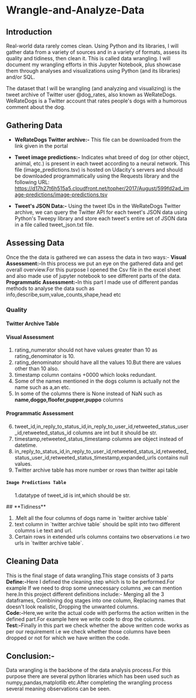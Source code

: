 # Wrangle-and-Analyze-Data

## Introduction
Real-world data rarely comes clean. Using Python and its libraries, I will gather data from a variety of sources and in a variety of formats, assess its quality and tidiness, then clean it. This is called data wrangling. I will document my wrangling efforts in this Jupyter Notebook, plus showcase them through analyses and visualizations using Python (and its libraries) and/or SQL.

The dataset that I will be wrangling (and analyzing and visualizing) is the tweet archive of Twitter user @dog_rates, also known as WeRateDogs. WeRateDogs is a Twitter account that rates people's dogs with a humorous comment about the dog.

## Gathering Data
- **WeRateDogs Twitter archive:-** This file can be downloaded from the link given in the portal

- **Tweet image predictions:-** Indicates what breed of dog (or other object, animal, etc.) is present in each tweet according to a neural network. This file (image_predictions.tsv) is hosted on Udacity's servers and should be downloaded programmatically using the Requests library and the following URL: https://d17h27t6h515a5.cloudfront.net/topher/2017/August/599fd2ad_image-predictions/image-predictions.tsv

- **Tweet's JSON Data:-** Using the tweet IDs in the WeRateDogs Twitter archive, we can query the Twitter API for each tweet's JSON data using Python's Tweepy library and store each tweet's entire set of JSON data in a file called tweet_json.txt file.

## Assessing Data
Once the the data is gathered we can assess the data in two ways:-
  <b>Visual Assessment:-</b>In this process we put an eye on the gathered
data and get overall overview.For this purpose I opened the Csv file
in the excel sheet and also made use of jupyter notebook to see
different parts of the data.
<b>Programmatic Assessment:-</b>In this part I made use of different
pandas methods to analyse the data such as
info,describe,sum,value_counts,shape,head etc
  
### Quality

#### **Twitter Archive Table**
#### Visual Assessment
<ol>
<li>rating_numerator should not have values greater than 10 as rating_denominator is 10.</li>
<li>rating_denominator should have all the values 10.But there are values other than 10 also.</li>
<li>timestamp column contains +0000 which looks redundant.</li>
<li>Some of the names mentioned in the dogs column is actually not the name such as a,an etc.</li>
<li> In some of the columns there is None instead of NaN such as <b>name,doggo,floofer,pupper,puppo</b> columns</li>
</ol>

#### Programmatic Assessment
<ol start='6'>
<li>tweet_id,in_reply_to_status_id,in_reply_to_user_id,retweeted_status_user_id,retweeted_status_id columns are int but it should be str.</li>
<li>timestamp,retweeted_status_timestamp columns are object instead of datetime.</li>
<li>in_reply_to_status_id,in_reply_to_user_id,retweeted_status_id,retweeted_status_user_id,retweeted_status_timestamp,expanded_urls contains null values.</li>
<li>Twitter archive table has more number or rows than twitter api table

</ol>



#### **`Image Predictions Table`**

<ol>1.datatype of tweet_id is int,which should be str.</ol>
<a id='tidiness'></a>
## **Tidiness**
<ol>
<li>.Melt all the four columns of dogs name in `twitter archive table`</li>
<li> text column in `twitter archive table` should be split into two different columns i.e text and url.</li>
<li>Certain rows in extended urls columns contains two observations i.e two urls in `twitter archive table`.</li>
</ol>

<a id='clean'></a>
## Cleaning Data
This is the final stage of data wrangling.This stage consists of 3 parts<br>
<b>Define:-</b>Here I defined the cleaning step which is to be
performed.For example If we need to drop some unnecessary
columns ,we can mention here.In this project different definitions
include:-
Merging all the 3 dataframes,
Combining dog stages into one column,
Replacing names that doesn't look realistic,
Dropping the unwanted columns.<br>
<b>Code:-</b>Here,we write the actual code with performs the action
written in the defined part.For example here we write code to drop
the columns.<br>
<b>Test:-</b>Finally in this part we check whether the above written code
works as per our requirement i.e we check whether those columns
have been dropped or not for which we have written the code.
## Conclusion:-
Data wrangling is the backbone of the data analysis process.For this
purpose there are several python libraries which has been used such as
numpy,pandas,matplotlib etc.After completing the wrangling process
several meaning observations can be seen.

